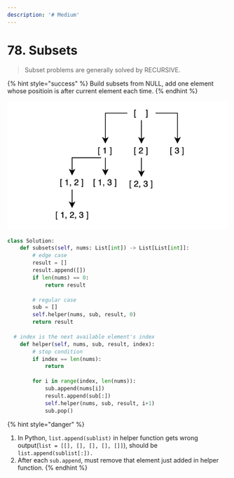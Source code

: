 ```yaml
---
description: '# Medium'
---
```


# 78. Subsets

> Subset problems are generally solved by RECURSIVE.

{% hint style="success" %}
Build subsets from NULL, add one element whose positioin is after current element each time. 
{% endhint %}

![Recursive process for array \[1, 2, 3\]](../.gitbook/assets/1589851354772.jpg)

```python
class Solution:
    def subsets(self, nums: List[int]) -> List[List[int]]:
        # edge case
        result = []
        result.append([])
        if len(nums) == 0:
            return result
        
        # regular case
        sub = []
        self.helper(nums, sub, result, 0)
        return result
    
  # index is the next available element's index      
    def helper(self, nums, sub, result, index):
        # stop condition
        if index == len(nums):
            return        
        
        for i in range(index, len(nums)):
            sub.append(nums[i])
            result.append(sub[:])           
            self.helper(nums, sub, result, i+1)
            sub.pop()
```

{% hint style="danger" %}
1. In Python, `list.append(sublist)` in helper function gets wrong output\(`list = [[], [], [], [], []]`\), should be `list.append(sublist[:]).`
2. After each `sub.append`, must remove that element just added in helper function.
{% endhint %}

